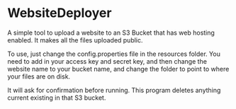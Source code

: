 # WebsiteDeployer

A simple tool to upload a website to an S3 Bucket that has web hosting enabled.
It makes all the files uploaded public.

To use, just change the config.properties file in the resources folder.
You need to add in your access key and secret key, and then change the website name to your bucket name,
and change the folder to point to where your files are on disk.

It will ask for confirmation before running.
This program deletes anything current existing in that S3 bucket.
